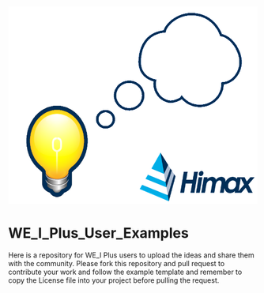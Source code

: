 <div align=center><img width="800" height="400" src="images/web_title.png"/></div>

# WE_I_Plus_User_Examples
Here is a repository for WE_I Plus users to upload the ideas and share them with the community.
Please fork this repository and pull request to contribute your work and follow the example template and remember to copy the License file into your project before pulling the request.
